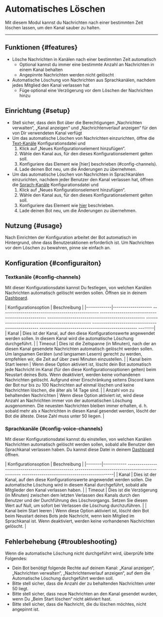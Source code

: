 # Automatisches Löschen

Mit diesem Modul kannst du Nachrichten nach einer bestimmten Zeit löschen lassen, um den Kanal sauber zu halten.

<ModuleOverview moduleName="auto-delete" />

---

## Funktionen {#features}

* Lösche Nachrichten in Kanälen nach einer bestimmten Zeit automatisch
  * Optional kannst du immer eine bestimmte Anzahl an Nachrichten in einem Kanal behalten
  * Angepinnte Nachrichten werden nicht gelöscht
* Automatische Löschung von Nachrichten aus Sprachkanälen, nachdem jedes Mitglied den Kanal verlassen hat
  * Füge optional eine Verzögerung vor dem Löschen der Nachrichten hinzu

## Einrichtung {#setup}

* Stell sicher, dass dein Bot über die Berechtigungen „Nachrichten verwalten“, „Kanal anzeigen“ und „Nachrichtenverlauf anzeigen“ für den von Dir verwendeten Kanal verfügt
* Um das automatische Löschen von Nachrichten einzurichten, öffne
  die [Text-Kanäle](https://scnx.app/de/glink?page=bot/configuration?file=auto-delete%7Cchannels) Konfigurationsdatei und
  1. Klick auf „Neues Konfigurationselement hinzufügen“.
  2. Wähle den Kanal aus, für den dieses Konfigurationselement gelten soll.
  3. Konfiguriere das Element wie [hier] beschrieben (#config-channels).
  4. Lade deinen Bot neu, um die Änderungen zu übernehmen.
* Um das automatische Löschen von Nachrichten in Sprachkanälen einzurichten, nachdem jeder Benutzer den Kanal verlassen hat, öffnen
  die [Sprach-Kanäle](https://scnx.app/de/glink?page=bot/configuration?file=auto-delete%7Cvoice-channels) Konfigurationsdatei und
  1. Klick auf „Neues Konfigurationselement hinzufügen“.
  2. Wähle den Kanal aus, für den dieses Konfigurationselement gelten soll.
  3. Konfiguriere das Element wie [hier](#config-voice-channels) beschrieben.
  4. Lade deinen Bot neu, um die Änderungen zu übernehmen.

## Nutzung {#usage}

Nach Einrichten der Konfiguration arbeitet der Bot automatisch im Hintergrund, ohne dass Benutzeraktionen erforderlich ist. Um Nachrichten
vor dem Löschen zu bewahren, pinne sie einfach an.

## Konfiguration {#configuraiton}

### Textkanäle {#config-channels}

Mit dieser Konfigurationsdatei kannst Du festlegen, von welchen Kanälen Nachrichten automatisch gelöscht werden sollen. Öffnen
sie in deinem [Dashboard](https://scnx.app/de/glink?page=bot/configuration?file=auto-delete%7Cchannels).

| Konfigurationsoption | Beschreibung |
|-------------|-------------------- -------------------------------------------------- -------------------------------------------------- -------------------------------------------------- -------------------------------------------------- -------------------------------------------------- -------------------------------------------------- --------|
| Kanal | Dies ist der Kanal, auf den diese Konfigurationswerte angewendet werden sollen. In diesem Kanal wird die automatische Löschung durchgeführt. |
| Timeout | Dies ist die Zeitspanne (in Minuten), nach der an diesen Kanal gesendete Nachrichten automatisch gelöscht werden sollen. Um langsamen Geräten (und langsamen Lesern) gerecht zu werden, empfehlen wir, die Zeit auf über zwei Minuten einzustellen. |
| Kanal beim Start leeren | Wenn diese Option aktiviert ist, löscht dein Bot automatisch jede Nachricht im Kanal (für den diese Konfigurationsoptionen gelten) beim Neustart deines Bots. Wenn deaktiviert, werden keine vorhandenen Nachrichten gelöscht. Aufgrund einer Einschränkung seitens Discord kann der Bot nur bis zu 100 Nachrichten auf einmal löschen und keine Nachrichten löschen, die älter als 14 Tage sind. |
| Anzahl von zu behaltenden Nachrichten | Wenn diese Option aktiviert ist, wird diese Anzahl an Nachrichten immer von der automatischen Löschung ausgenommen. Die neuesten Nachrichten bleiben immer erhalten, d. h. sobald mehr als x Nachrichten in diesen Kanal gesendet werden, löscht der Bot die älteste. Diese Zahl muss unter 50 liegen. |

### Sprachkanäle {#config-voice-channels}

Mit dieser Konfigurationsdatei kannst du einstellen, von welchen Kanälen Nachrichten automatisch gelöscht werden sollen, sobald alle Benutzer den Sprachkanal verlassen haben.
Du kannst diese Datei in deinem [Dashboard](https://scnx.app/de/glink?page=bot/configuration?file=auto-delete%7Cvoice-channels) öffnen.

| Konfigurationsoption | Beschreibung |
|--------|------------ -------------------------------------------------- -------------------------------------------------- -----------------------------------------------|
| Kanal | Dies ist der Kanal, auf den diese Konfigurationswerte angewendet werden sollen. Die automatische Löschung wird in diesem Kanal durchgeführt, sobald alle Mitglieder den Kanal verlassen haben. |
| Timeout | Dies ist die Verzögerung (in Minuten) zwischen dem letzten Verlassen des Kanals durch den Benutzer und der Durchführung des Löschvorgangs. Setzen Sie diesen Wert auf Null, um sofort bei Verlassen die Löschung durchzuführen. |
| Kanal beim Start leeren | Wenn diese Option aktiviert ist, löscht dein Bot beim Neustart deines Bots jede Nachricht, wenn kein Mitglied im Sprachkanal ist. Wenn deaktiviert, werden keine vorhandenen Nachrichten gelöscht. |

## Fehlerbehebung {#troubleshooting}

Wenn die automatische Löschung nicht durchgeführt wird, überprüfe bitte Folgendes:

* Dein Bot benötigt folgende Rechte auf deinem Kanal: „Kanal anzeigen“, „Nachrichten verwalten“, „Nachrichtenverlauf anzeigen“, auf dem die Automatische Löschung durchgeführt werden soll.
* Bitte stell sicher, dass die Anzahl der zu behaltenden Nachrichten unter 50 liegt.
* Bitte stell sicher, dass neue Nachrichten an den Kanal gesendet wurden, wenn Du „Beim Start löschen“ nicht aktiviert hast.
* Bitte stell sicher, dass die Nachricht, die du löschen möchtes, nicht angepinnt ist.

